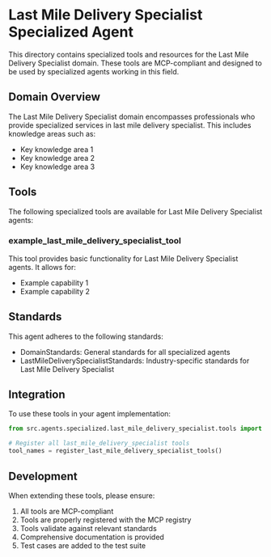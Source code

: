 # Last Mile Delivery Specialist Specialized Agent

This directory contains specialized tools and resources for the Last Mile Delivery Specialist domain. These tools are MCP-compliant and designed to be used by specialized agents working in this field.

## Domain Overview

The Last Mile Delivery Specialist domain encompasses professionals who provide specialized services in last mile delivery specialist. This includes knowledge areas such as:

- Key knowledge area 1
- Key knowledge area 2
- Key knowledge area 3

## Tools

The following specialized tools are available for Last Mile Delivery Specialist agents:

### example_last_mile_delivery_specialist_tool

This tool provides basic functionality for Last Mile Delivery Specialist agents. It allows for:

- Example capability 1
- Example capability 2

## Standards

This agent adheres to the following standards:

- DomainStandards: General standards for all specialized agents
- LastMileDeliverySpecialistStandards: Industry-specific standards for Last Mile Delivery Specialist

## Integration

To use these tools in your agent implementation:

```python
from src.agents.specialized.last_mile_delivery_specialist.tools import register_last_mile_delivery_specialist_tools

# Register all last_mile_delivery_specialist tools
tool_names = register_last_mile_delivery_specialist_tools()
```

## Development

When extending these tools, please ensure:

1. All tools are MCP-compliant
2. Tools are properly registered with the MCP registry
3. Tools validate against relevant standards
4. Comprehensive documentation is provided
5. Test cases are added to the test suite
